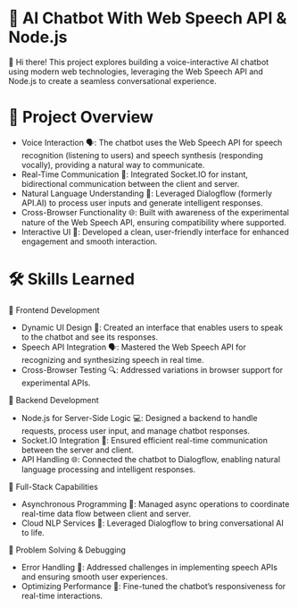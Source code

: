 # 🤖 AI Chatbot With Web Speech API & Node.js

👋 Hi there! This project explores building a voice-interactive AI chatbot using modern web technologies, leveraging the Web Speech API and Node.js to create a seamless conversational experience.

# 🎯 Project Overview

- Voice Interaction 🗣️: The chatbot uses the Web Speech API for speech recognition (listening to users) and speech synthesis (responding vocally), providing a natural way to communicate.
- Real-Time Communication 🔄: Integrated Socket.IO for instant, bidirectional communication between the client and server.
- Natural Language Understanding 🧠: Leveraged Dialogflow (formerly API.AI) to process user inputs and generate intelligent responses.
- Cross-Browser Functionality 🌐: Built with awareness of the experimental nature of the Web Speech API, ensuring compatibility where supported.
- Interactive UI 🎨: Developed a clean, user-friendly interface for enhanced engagement and smooth interaction.

# 🛠️ Skills Learned

🌟 Frontend Development
- Dynamic UI Design 🎨: Created an interface that enables users to speak to the chatbot and see its responses.
- Speech API Integration 🗣️: Mastered the Web Speech API for recognizing and synthesizing speech in real time.
- Cross-Browser Testing 🔍: Addressed variations in browser support for experimental APIs.

🌟 Backend Development

- Node.js for Server-Side Logic 💻: Designed a backend to handle requests, process user input, and manage chatbot responses.
- Socket.IO Integration 🔄: Ensured efficient real-time communication between the server and client.
- API Handling 🌐: Connected the chatbot to Dialogflow, enabling natural language processing and intelligent responses.

🌟 Full-Stack Capabilities

- Asynchronous Programming 🔧: Managed async operations to coordinate real-time data flow between client and server.
- Cloud NLP Services 🧠: Leveraged Dialogflow to bring conversational AI to life.

🌟 Problem Solving & Debugging

- Error Handling 🐞: Addressed challenges in implementing speech APIs and ensuring smooth user experiences.
- Optimizing Performance 🚀: Fine-tuned the chatbot’s responsiveness for real-time interactions.